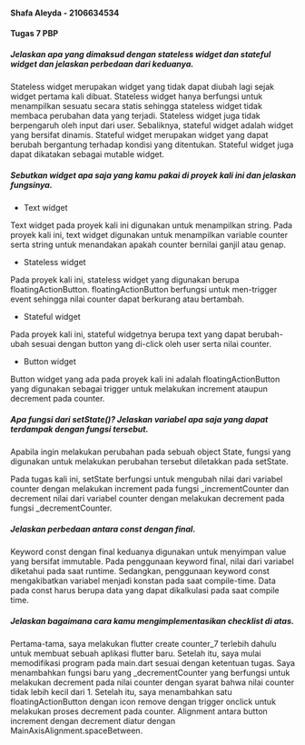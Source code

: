 #### Shafa Aleyda - 2106634534 
#### Tugas 7 PBP

##### Jelaskan apa yang dimaksud dengan stateless widget dan stateful widget dan jelaskan perbedaan dari keduanya.

Stateless widget merupakan widget yang tidak dapat diubah lagi sejak widget pertama kali dibuat. Stateless widget hanya berfungsi untuk menampilkan sesuatu secara statis sehingga stateless widget tidak membaca perubahan data yang terjadi. Stateless widget juga tidak berpengaruh oleh input dari user. Sebaliknya, stateful widget adalah widget yang bersifat dinamis. Stateful widget merupakan widget yang dapat berubah bergantung terhadap kondisi yang ditentukan. Stateful widget juga dapat dikatakan sebagai mutable widget. 

##### Sebutkan widget apa saja yang kamu pakai di proyek kali ini dan jelaskan fungsinya.
- Text widget 

Text widget pada proyek kali ini digunakan untuk menampilkan string. Pada proyek kali ini, text widget digunakan untuk menampilkan variable counter serta string untuk menandakan apakah counter bernilai ganjil atau genap. 
- Stateless widget

Pada proyek kali ini, stateless widget yang digunakan berupa floatingActionButton. floatingActionButton berfungsi untuk men-trigger event sehingga nilai counter dapat berkurang atau bertambah. 

- Stateful widget 

Pada proyek kali ini, stateful widgetnya berupa text yang dapat berubah-ubah sesuai dengan button yang di-click oleh user serta nilai counter. 

- Button widget 

Button widget yang ada pada proyek kali ini adalah floatingActionButton yang digunakan sebagai trigger untuk melakukan increment ataupun decrement pada counter. 

##### Apa fungsi dari setState()? Jelaskan variabel apa saja yang dapat terdampak dengan fungsi tersebut.

Apabila ingin melakukan perubahan pada sebuah object State, fungsi yang digunakan untuk melakukan perubahan tersebut diletakkan pada setState. 

Pada tugas kali ini, setState berfungsi untuk mengubah nilai dari variabel counter dengan melakukan increment pada fungsi _incrementCounter dan decrement nilai dari variabel counter dengan melakukan decrement pada fungsi _decrementCounter. 

##### Jelaskan perbedaan antara const dengan final.
Keyword const dengan final keduanya digunakan untuk menyimpan value yang bersifat immutable. Pada penggunaan keyword final, nilai dari variabel diketahui pada saat runtime. Sedangkan, penggunaan keyword const mengakibatkan variabel menjadi konstan pada saat compile-time. Data pada const harus berupa data yang dapat dikalkulasi pada saat compile time. 

##### Jelaskan bagaimana cara kamu mengimplementasikan checklist di atas.

Pertama-tama, saya melakukan flutter create counter_7 terlebih dahulu untuk membuat sebuah aplikasi flutter baru. Setelah itu, saya mulai memodifikasi program pada main.dart sesuai dengan ketentuan tugas. Saya menambahkan fungsi baru yang _decrementCounter yang berfungsi untuk melakukan decrement pada nilai counter dengan syarat bahwa nilai counter tidak lebih kecil dari 1. Setelah itu, saya menambahkan satu floatingActionButton dengan icon remove dengan trigger onclick untuk melakukan proses decrement pada counter. Alignment antara button increment dengan decrement diatur dengan MainAxisAlignment.spaceBetween. 

